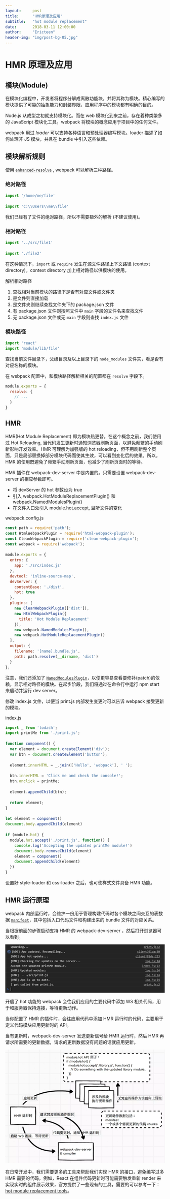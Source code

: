 ```yaml
---
layout:     post
title:      "HMR原理及应用"
subtitle:   "hot module replacement"
date:       2018-03-11 12:00:00
author:     "Ericteen"
header-img: "img/post-bg-05.jpg"
---
```

# HMR 原理及应用

## 模块(Module)

在模块化编程中，开发者将程序分解成离散功能块，并将其称为模块。精心编写的模块提供了可靠的抽象能力和封装界限，应用程序中的模块都有明确的目的。

Node.js 从成型之初就支持模块化。而在 web 模块化到来之前，存在着种类繁多的 JavaScript 模块化工具。webpack 将模块的概念应用于项目中的任何文件。

webpack 用过 *loader* 可以支持各种语言和预处理器编写模块。loader 描述了如何处理非 JS 模块，并且在 bundle 中引入这些依赖。

## 模块解析规则

使用 [`enhanced-resolve`](https://github.com/webpack/enhanced-resolve) , webpack 可以解析三种路径。

### 绝对路径

```javascript
import '/home/me/file'

import 'c:\\Users\\me\\file'
```

我们已经有了文件的绝对路径，所以不需要额外的解析 (不建议使用)。

### 相对路径

```javascript
import '../src/file1'

import './file2'
```

在这种情况下，`import` 或 `require` 发生在源文件路径上下文路径 (context directory)。context directory 加上相对路径以供模块的使用。

解析相对路径

1. 查找相对当前模块的路径下是否有对应文件或文件夹
2. 是文件则直接加载
3. 是文件夹则继续查找文件夹下的 package.json 文件
4. 有 package.json 文件则按照文件中 `main` 字段的文件名来查找文件
5. 无 package.json 文件或无 `main` 字段则查找 `index.js` 文件

### 模块路径

```javascript
import 'react'
import 'module/lib/file'
```

查找当前文件目录下，父级目录及以上目录下的 `node_modules` 文件夹，看是否有对应名称的模块。

在 webpack 配置中，和模块路径解析相关的配置都在 `resolve` 字段下。

```javascript
module.exports = {
  resolve: {
    // ...
  }
}
```

## HMR

HMR(Hot Module Replacement) 即为模块热更替。在这个概念之前，我们使用过 Hot Reloading, 当代码发生更新时通知浏览器刷新页面，以避免频繁的手动刷新影响开发效率。HMR 可理解为加强版的 hot reloading，但不用刷新整个页面，只是局部替换掉部分模块代码而使其生效，可以看到变化后的效果。所以，HMR 的使用既避免了频繁手动刷新页面，也减少了刷新页面时的等待。

HMR 插件在 webpack-dev-server 中是内置的。只需要设置 webpack-dev-server 的相应参数即可。

- 将 devServer 的 hot 参数设为 true
- 引入 webpack.HotModuleReplacementPlugin() 和 webpack.NamedModulesPlugin()
- 在文件入口处引入 module.hot.accept, 监听文件的变化

webpack.config.js

```javascript
const path = require('path');
const HtmlWebpackPlugin = require('html-webpack-plugin');
const CleanWebpackPlugin = require('clean-webpack-plugin');
const webpack = require('webpack');

module.exports = {
  entry: {
    app: './src/index.js'
  },
  devtool: 'inline-source-map',
  devServer: {
    contentBase: './dist',
    hot: true
  },
  plugins: [
    new CleanWebpackPlugin(['dist']),
    new HtmlWebpackPlugin({
      title: 'Hot Module Replacement'
    }),
    new webpack.NamedModulesPlugin(),
    new webpack.HotModuleReplacementPlugin()
  ],
  output: {
    filename: '[name].bundle.js',
    path: path.resolve(__dirname, 'dist')
  }
};
```

注意，我们还添加了 [`NamedModulesPlugin`](https://webpack.js.org/plugins/named-modules-plugin/)，以便更容易查看要修补(patch)的依赖，显示相对路径的模块。在起步阶段，我们将通过在命令行中运行 npm start 来启动并运行 dev server。

修改 index.js 文件，以便当 print.js 内部发生变更时可以告诉 webpack 接受更新的模块。

index.js

```javascript
import _ from 'lodash';
import printMe from './print.js';

function component() {
  var element = document.createElement('div');
  var btn = document.createElement('button');

  element.innerHTML = _.join(['Hello', 'webpack'], ' ');

  btn.innerHTML = 'Click me and check the console!';
  btn.onclick = printMe;

  element.appendChild(btn);

  return element;
}

let element = conponent()
document.body.appendChild(element)

if (module.hot) {
  module.hot.accept('./print.js', function() {
    console.log('Accepting the updated printMe module!')
    document.body.removeChild(element)
    element = component()
    document.appendChild(element)
  })
}
```

设置好 style-loader 和 css-loader 之后，也可使样式文件具备 HMR 功能。

## HMR 运行原理

webpack 内部运行时，会维护一份用于管理构建代码时各个模块之间交互的表数据 [`manifest`](https://webpack.js.org/concepts/manifest/)，其中包括入口代码文件和构建出来的 bundle 文件的对应关系。

当根据前面的步骤启动支持 HMR 的 webpack-dev-server ，然后打开浏览器可以看到。

![console内容](/img/HMR/console.jpg)

开启了 hot 功能的 webpack 会往我们应用的主要代码中添加 WS 相关代码，用于和服务器保持连接，等待更新动作。

当你配置了 HMR 的插件时，会往应用代码中添加 HMR 运行时的代码，主要用于定义代码模块应用更新时的 API。

当有更新时，webpack-dev-server 发送更新信号给 HMR 运行时，然后 HMR 再请求所需要的更新数据，请求的更新数据没有问题的话就应用更新。

![HMR原理](/img/HMR/hmr-principle.jpg)

在日常开发中，我们需要更多的工具来帮助我们实现 HMR 的接口，避免编写过多 HMR 需要的代码。例如，React 在组件代码更新时可能需要触发重新 render 来实现实时的组件展示效果，官方提供了一些现有的工具，需要的可以参考一下：[hot module replacement tools](https://webpack.js.org/guides/hot-module-replacement/#other-code-and-frameworks)。
